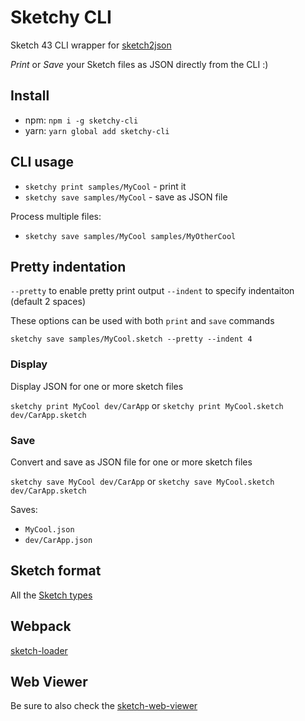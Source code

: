 # Sketchy CLI

Sketch 43 CLI wrapper for [sketch2json](https://github.com/xaviervia/sketch2json)

*Print* or *Save* your Sketch files as JSON directly from the CLI :)

## Install

* npm: `npm i -g sketchy-cli`
* yarn: `yarn global add sketchy-cli`

## CLI usage

* `sketchy print samples/MyCool` - print it
* `sketchy save samples/MyCool` - save as JSON file

Process multiple files:

* `sketchy save samples/MyCool samples/MyOtherCool`

## Pretty indentation

`--pretty` to enable pretty print output
`--indent` to specify indentaiton (default 2 spaces)

These options can be used with both `print` and `save` commands

`sketchy save samples/MyCool.sketch --pretty --indent 4`

### Display

Display JSON for one or more sketch files

`sketchy print MyCool dev/CarApp` or `sketchy print MyCool.sketch dev/CarApp.sketch`

### Save

Convert and save as JSON file for one or more sketch files

`sketchy save MyCool dev/CarApp` or `sketchy save MyCool.sketch dev/CarApp.sketch`

Saves:

* `MyCool.json`
* `dev/CarApp.json`

## Sketch format

All the [Sketch types](https://github.com/darknoon/sketchapp-json-flow-types/blob/master/types.js)

## Webpack

[sketch-loader](https://github.com/xaviervia/sketch-loader)

## Web Viewer

Be sure to also check the [sketch-web-viewer](https://github.com/AnimaApp/sketch-web-viewer)